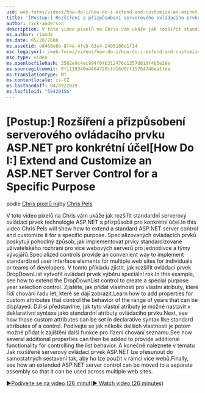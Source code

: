 ```yaml
---
uid: web-forms/videos/how-do-i/how-do-i-extend-and-customize-an-aspnet-server-control-for-a-specific-purpose
title: '[Postup:] Rozšíření a přizpůsobení serverového ovládacího prvku ASP.NET pro konkrétní účel | Dokumentace Microsoftu'
author: rick-anderson
description: V toto video pixelů na Chris vám ukáže jak rozšířit standardní serverový ovládací prvek technologie ASP.NET a přizpůsobit pro konkrétní účel. Specializované ovládací prvky poskytují c...
ms.author: riande
ms.date: 05/20/2008
ms.assetid: ed460e6b-8f4e-4fcb-83c4-2495180c1f14
msc.legacyurl: /web-forms/videos/how-do-i/how-do-i-extend-and-customize-an-aspnet-server-control-for-a-specific-purpose
msc.type: video
ms.openlocfilehash: 3562e9c4ec994f04b312476c1357d810f4b5e28a
ms.sourcegitcommit: 0f1119340e4464720cfd16d0ff15764746ea1fea
ms.translationtype: MT
ms.contentlocale: cs-CZ
ms.lasthandoff: 04/09/2019
ms.locfileid: "59420156"
---
```

# <a name="how-do-i-extend-and-customize-an-aspnet-server-control-for-a-specific-purpose"></a><span data-ttu-id="0c178-104">[Postup:] Rozšíření a přizpůsobení serverového ovládacího prvku ASP.NET pro konkrétní účel</span><span class="sxs-lookup"><span data-stu-id="0c178-104">[How Do I:] Extend and Customize an ASP.NET Server Control for a Specific Purpose</span></span>

<span data-ttu-id="0c178-105">podle [Chris pixelů na](https://twitter.com/chrispels)</span><span class="sxs-lookup"><span data-stu-id="0c178-105">by [Chris Pels](https://twitter.com/chrispels)</span></span>

<span data-ttu-id="0c178-106">V toto video pixelů na Chris vám ukáže jak rozšířit standardní serverový ovládací prvek technologie ASP.NET a přizpůsobit pro konkrétní účel.</span><span class="sxs-lookup"><span data-stu-id="0c178-106">In this video Chris Pels will show how to extend a standard ASP.NET server control and customize it for a specific purpose.</span></span> <span data-ttu-id="0c178-107">Specializovaných ovládacích prvků poskytují pohodlný způsob, jak implementovat prvky standardizované uživatelského rozhraní pro více webových serverů pro jednotlivce a týmy vývojářů.</span><span class="sxs-lookup"><span data-stu-id="0c178-107">Specialized controls provide an convenient way to implement standardized user interface elements for multiple web sites for individuals or teams of developers.</span></span> <span data-ttu-id="0c178-108">V tomto příkladu zjistit, jak rozšířit ovládací prvek DropDownList vytvořit ovládací prvek výběru speciální rok.</span><span class="sxs-lookup"><span data-stu-id="0c178-108">In this example, see how to extend the DropDownList control to create a special purpose year selection control.</span></span> <span data-ttu-id="0c178-109">Zjistěte, jak přidat vlastnosti pro vlastní atributy, které řídí chování řadu let, které se dají zobrazit.</span><span class="sxs-lookup"><span data-stu-id="0c178-109">Learn how to add properties for custom attributes that control the behavior of the range of years that can be displayed.</span></span> <span data-ttu-id="0c178-110">Dál si představíme, jak tyto vlastní atributy je možné nastavit v deklarativní syntaxe jako standardní atributy ovládacího prvku.</span><span class="sxs-lookup"><span data-stu-id="0c178-110">Next, see how those custom attributes can be set in declarative syntax like standard attributes of a control.</span></span> <span data-ttu-id="0c178-111">Podívejte se jak několik dalších vlastností je potom možné přidat k zajištění další funkce pro řízení chování seznamu.</span><span class="sxs-lookup"><span data-stu-id="0c178-111">See how several additional properties can then be added to provide additional functionality for controlling the list behavior.</span></span> <span data-ttu-id="0c178-112">A konečně naleznete v tématu Jak rozšířené serverový ovládací prvek ASP.NET lze přesunout do samostatných sestavení tak, aby ho lze použít v rámci více webů.</span><span class="sxs-lookup"><span data-stu-id="0c178-112">Finally, see how an extended ASP.NET server control can be moved to a separate assembly so that it can be used across multiple web sites.</span></span>

[<span data-ttu-id="0c178-113">&#9654;Podívejte se na video (26 minut)</span><span class="sxs-lookup"><span data-stu-id="0c178-113">&#9654; Watch video (26 minutes)</span></span>](https://channel9.msdn.com/Blogs/ASP-NET-Site-Videos/how-do-i-extend-and-customize-an-aspnet-server-control-for-a-specific-purpose)
